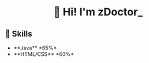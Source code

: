 <h1 align="center"><strong>👋 Hi! I'm zDoctor_</strong></h1>

<h2><strong>📡 Skills</strong></h2>
<ul>
  <li>**Java** *65%*</li>
  <li>**HTML/CSS** *60%*</li>
</ul>


